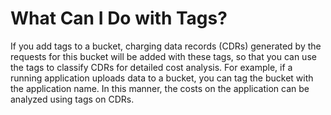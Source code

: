 # What Can I Do with Tags?<a name="obs_03_0040"></a>

If you add tags to a bucket, charging data records \(CDRs\) generated by the requests for this bucket will be added with these tags, so that you can use the tags to classify CDRs for detailed cost analysis. For example, if a running application uploads data to a bucket, you can tag the bucket with the application name. In this manner, the costs on the application can be analyzed using tags on CDRs.

